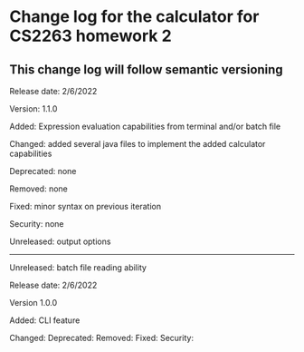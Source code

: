 # Change log for the calculator for CS2263 homework 2
This change log will follow semantic versioning
------------------------------------------------------------------------

Release date: 2/6/2022

Version: 1.1.0

Added: Expression evaluation capabilities from terminal and/or batch file

Changed: added several java files to implement the added calculator capabilities

Deprecated: none

Removed: none

Fixed: minor syntax on previous iteration

Security: none

Unreleased: output options

------------------------------------------------------------------------

Unreleased: batch file reading ability


Release date: 2/6/2022

Version 1.0.0

Added: CLI feature

Changed: 
Deprecated:
Removed:
Fixed:
Security:

